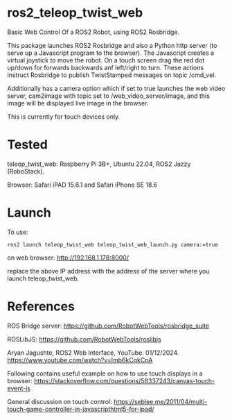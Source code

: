 # ros2_teleop_twist_web
Basic Web Control Of a ROS2 Robot, using ROS2 Rosbridge.

This package launches ROS2 Rosbridge and also a Python http server (to serve up a Javascript program to the browser). The Javascript creates a virtual joystick to move the robot. On a touch screen drag the red dot up/down for forwards backwards anf left/right to turn.
These actions instruct Rosbridge to publish TwistStamped messages on topic /cmd_vel.

Additionally has a camera option which if set to true launches the web video server, cam2image with topic set to /web_video_server/image, and this image will be displayed live image in the browser.

This is currently for touch devices only.

# Tested

teleop_twist_web: Raspberry Pi 3B+, Ubuntu 22.04, ROS2 Jazzy (RoboStack).

Browser: Safari iPAD 15.6.1 and Safari iPhone SE 18.6

# Launch

To use:

```ros2 launch teleop_twist_web teleop_twist_web_launch.py camera:=true```

on web browser:
    http://192.168.1.178:8000/

replace the above IP address with the address of the server where you launch teleop_twist_web.

# References

ROS Bridge server: https://github.com/RobotWebTools/rosbridge_suite

ROSLibJS: https://github.com/RobotWebTools/roslibjs

Aryan Jagushte, ROS2 Web Interface, YouTube. 01/12/2024. https://www.youtube.com/watch?v=Imb6kCqkCpA


Following contains useful example on how to use touch displays in a browser:
https://stackoverflow.com/questions/58337243/canvas-touch-event-js

General discussion on touch control:
https://seblee.me/2011/04/multi-touch-game-controller-in-javascripthtml5-for-ipad/
